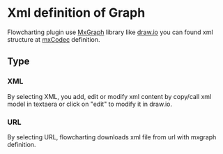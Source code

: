 # Xml definition of Graph
Flowcharting plugin use [MxGraph](https://jgraph.github.io/mxgraph/) library like [draw.io](https://draw.io)
you can found xml structure at [mxCodec](https://jgraph.github.io/mxgraph/docs/js-api/files/io/mxCodec-js.html) definition.

## Type

### XML
By selecting XML, you add, edit or modify xml content by copy/call xml model in textaera or click on "edit" to modify it in draw.io.

### URL
By selecting URL, flowcharting downloads xml file from url with mxgraph definition.
